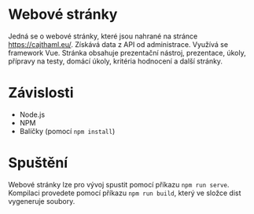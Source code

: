 # Webové stránky
Jedná se o webové stránky, které jsou nahrané na stránce https://cajthaml.eu/. Získává data z API od administrace. Využívá se framework Vue. Stránka obsahuje prezentační nástroj, prezentace, úkoly, přípravy na testy, domácí úkoly, kritéria hodnocení a další stránky.

# Závislosti
- Node.js
- NPM
- Balíčky (pomocí `npm install`)

# Spuštění
Webové stránky lze pro vývoj spustit pomocí příkazu `npm run serve`. Kompilaci provedete pomocí příkazu `npm run build`, který ve složce dist vygeneruje soubory.